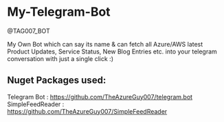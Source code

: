 # My-Telegram-Bot

@TAG007_BOT

My Own Bot which can say its name &amp; can fetch all Azure/AWS latest Product Updates, Service Status, New Blog Entries etc. into your telegram conversation with just a single click :)

Nuget Packages used:
--------------------
Telegram Bot : https://github.com/TheAzureGuy007/telegram.bot </Br>
SimpleFeedReader : https://github.com/TheAzureGuy007/SimpleFeedReader
